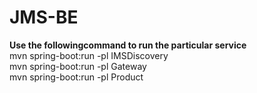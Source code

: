 # JMS-BE<br/>
**Use the followingcommand to run the particular service**<br/>
mvn spring-boot:run -pl IMSDiscovery<br/>
mvn spring-boot:run -pl Gateway<br/>
mvn spring-boot:run -pl Product<br/>
